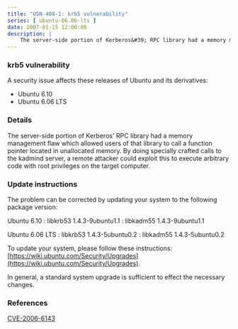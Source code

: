 ```yaml
---
title: "USN-408-1: krb5 vulnerability"
series: [ ubuntu-06.06-lts ]
date: 2007-01-15 12:00:00
description: |
    The server-side portion of Kerberos&#39; RPC library had a memory management flaw which allowed users of that library to call a function pointer located in unallocated memory. By doing specially crafted calls to the kadmind server, a remote attacker could exploit this to execute arbitrary code with root privileges on the target computer.
--- 
```

 
### krb5 vulnerability

A security issue affects these releases of Ubuntu and its derivatives:

* Ubuntu 6.10
* Ubuntu 6.06 LTS

### Details

The server-side portion of Kerberos&#39; RPC library had a memory management flaw which allowed users of that library to call a function pointer located in unallocated memory. By doing specially crafted calls to the kadmind server, a remote attacker could exploit this to execute arbitrary code with root privileges on the target computer.

### Update instructions

The problem can be corrected by updating your system to the following package version:

Ubuntu 6.10
 : libkrb53 <span>1.4.3-9ubuntu1.1</span>
 : libkadm55 <span>1.4.3-9ubuntu1.1</span>

Ubuntu 6.06 LTS
 : libkrb53 <span>1.4.3-5ubuntu0.2</span>
 : libkadm55 <span>1.4.3-5ubuntu0.2</span>

To update your system, please follow these instructions: [https://wiki.ubuntu.com/Security/Upgrades](https://wiki.ubuntu.com/Security/Upgrades).

In general, a standard system upgrade is sufficient to effect the necessary changes.

### References

 [CVE-2006-6143](http://people.ubuntu.com/~ubuntu-security/cve/CVE-2006-6143)
 
